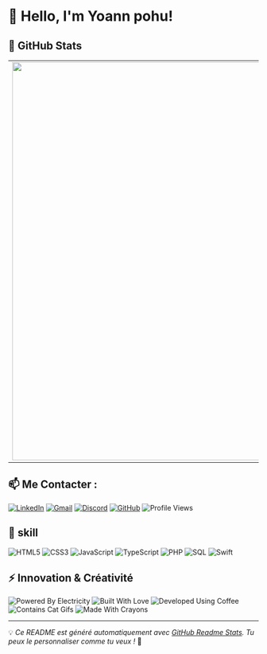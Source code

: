 # 👋 Hello, I'm Yoann pohu!

## 🚀 GitHub Stats

<div align="center">
  <table>
    <tr>
      <td>
        <img src="https://github-readme-stats.vercel.app/api?username=Yoannpohu2&show_icons=true&theme=default&card_width=400" width="800px" />
      </td>
      <td>
        <img src="https://github-readme-stats.vercel.app/api/top-langs/?username=Yoannpohu2&layout=compact&theme=default&langs_count=8&card_width=400" width="800px" />
      </td>
    </tr>
  </table>
</div>

## 📫 Me Contacter :
[![LinkedIn](https://img.shields.io/badge/LinkedIn-0077B5?style=for-the-badge&logo=linkedin&logoColor=white)](https://www.linkedin.com/in/yoann-pohu-03b39b213/)
[![Gmail](https://img.shields.io/badge/Gmail-D14836?style=for-the-badge&logo=gmail&logoColor=white)](mailto:yoannpohu12@gmail.com)
[![Discord](https://img.shields.io/badge/Discord-5865F2?style=for-the-badge&logo=discord&logoColor=white)](https://discord.com/users/yoann2225)
[![GitHub](https://img.shields.io/badge/GitHub-181717?style=for-the-badge&logo=github&logoColor=white)](https://github.com/Yoannpohu2)
![Profile Views](https://komarev.com/ghpvc/?username=Yoannpohu2&color=blue)



## 👀 skill
![HTML5](https://img.shields.io/badge/HTML5-E34F26?style=for-the-badge&logo=html5&logoColor=white)
![CSS3](https://img.shields.io/badge/CSS3-1572B6?style=for-the-badge&logo=css3&logoColor=white)
![JavaScript](https://img.shields.io/badge/JavaScript-F7DF1E?style=for-the-badge&logo=javascript&logoColor=black)
![TypeScript](https://img.shields.io/badge/TypeScript-3178C6?style=for-the-badge&logo=typescript&logoColor=white)
![PHP](https://img.shields.io/badge/PHP-777BB4?style=for-the-badge&logo=php&logoColor=white)
![SQL](https://img.shields.io/badge/SQL-003B57?style=for-the-badge&logo=mysql&logoColor=white)
![Swift](https://img.shields.io/badge/Swift-FA7343?style=for-the-badge&logo=swift&logoColor=white)




## ⚡ Innovation & Créativité
![Powered By Electricity](https://forthebadge.com/images/badges/powered-by-electricity.svg)
![Built With Love](https://forthebadge.com/images/badges/built-with-love.svg)
![Developed Using Coffee](https://forthebadge.com/images/badges/uses-brains.svg)
![Contains Cat Gifs](https://forthebadge.com/images/badges/contains-cat-gifs.svg)
![Made With Crayons](https://forthebadge.com/images/badges/made-with-crayons.svg)

---

💡 *Ce README est généré automatiquement avec [GitHub Readme Stats](https://github.com/anuraghazra/github-readme-stats). Tu peux le personnaliser comme tu veux !* 🚀
